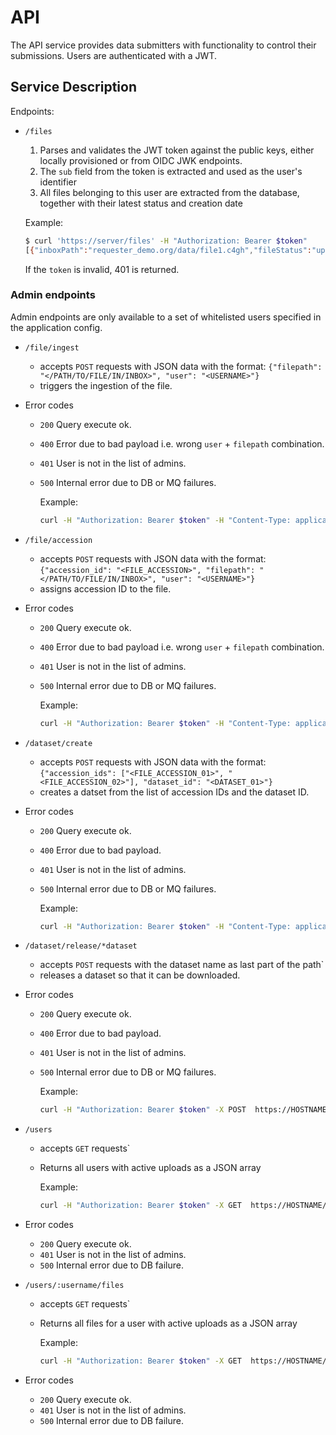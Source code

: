 # API

The API service provides data submitters with functionality to control
their submissions. Users are authenticated with a JWT.

## Service Description

Endpoints:

- `/files`
  1. Parses and validates the JWT token against the public keys, either locally provisioned or from OIDC JWK endpoints.
  2. The `sub` field from the token is extracted and used as the user's identifier
  3. All files belonging to this user are extracted from the database, together with their latest status and creation date

    Example:

    ```bash
    $ curl 'https://server/files' -H "Authorization: Bearer $token"
  [{"inboxPath":"requester_demo.org/data/file1.c4gh","fileStatus":"uploaded","createAt":"2023-11-13T10:12:43.144242Z"}] 
  ```

  If the `token` is invalid, 401 is returned.

### Admin endpoints

Admin endpoints are only available to a set of whitelisted users specified in the application config.

- `/file/ingest`
  - accepts `POST` requests with JSON data with the format: `{"filepath": "</PATH/TO/FILE/IN/INBOX>", "user": "<USERNAME>"}`
  - triggers the ingestion of the file.

- Error codes
  - `200` Query execute ok.
  - `400` Error due to bad payload i.e. wrong `user` + `filepath` combination.
  - `401` User is not in the list of admins.
  - `500` Internal error due to DB or MQ failures.

    Example:

    ```bash
    curl -H "Authorization: Bearer $token" -H "Content-Type: application/json" -X POST -d '{"filepath": "/uploads/file.c4gh", "user": "testuser"}' https://HOSTNAME/file/ingest
    ```

- `/file/accession`
  - accepts `POST` requests with JSON data with the format: `{"accession_id": "<FILE_ACCESSION>", "filepath": "</PATH/TO/FILE/IN/INBOX>", "user": "<USERNAME>"}`
  - assigns accession ID to the file.

- Error codes
  - `200` Query execute ok.
  - `400` Error due to bad payload i.e. wrong `user` + `filepath` combination.
  - `401` User is not in the list of admins.
  - `500` Internal error due to DB or MQ failures.

    Example:

    ```bash
    curl -H "Authorization: Bearer $token" -H "Content-Type: application/json" -X POST -d '{"accession_id": "my-id-01", "filepath": "/uploads/file.c4gh", "user": "testuser"}' https://HOSTNAME/file/accession
    ```

- `/dataset/create`
  - accepts `POST` requests with JSON data with the format: `{"accession_ids": ["<FILE_ACCESSION_01>", "<FILE_ACCESSION_02>"], "dataset_id": "<DATASET_01>"}`
  - creates a datset from the list of accession IDs and the dataset ID.

- Error codes
  - `200` Query execute ok.
  - `400` Error due to bad payload.
  - `401` User is not in the list of admins.
  - `500` Internal error due to DB or MQ failures.

    Example:

    ```bash
    curl -H "Authorization: Bearer $token" -H "Content-Type: application/json" -X POST -d '{"accession_idd": ["my-id-01", "my-id-02"], "dataset_id": "my-dataset-01"}' https://HOSTNAME/dataset/create
    ```

- `/dataset/release/*dataset`
  - accepts `POST` requests with the dataset name as last part of the path`
  - releases a dataset so that it can be downloaded.

- Error codes
  - `200` Query execute ok.
  - `400` Error due to bad payload.
  - `401` User is not in the list of admins.
  - `500` Internal error due to DB or MQ failures.

    Example:

    ```bash
    curl -H "Authorization: Bearer $token" -X POST  https://HOSTNAME/dataset/release/my-dataset-01
    ```

- `/users`
  - accepts `GET` requests`
  - Returns all users with active uploads as a JSON array

    Example:

    ```bash
    curl -H "Authorization: Bearer $token" -X GET  https://HOSTNAME/users
    ```

- Error codes
  - `200` Query execute ok.
  - `401` User is not in the list of admins.
  - `500` Internal error due to DB failure.

- `/users/:username/files`
  - accepts `GET` requests`
  - Returns all files for a user with active uploads as a JSON array

    Example:

    ```bash
    curl -H "Authorization: Bearer $token" -X GET  https://HOSTNAME/users/submitter@example.org/files
    ```

- Error codes
  - `200` Query execute ok.
  - `401` User is not in the list of admins.
  - `500` Internal error due to DB failure.
